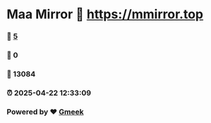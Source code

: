 # Maa Mirror :link: https://mmirror.top 
### :page_facing_up: [5](https://mmirror.top/tag.html) 
### :speech_balloon: 0 
### :hibiscus: 13084 
### :alarm_clock: 2025-04-22 12:33:09 
### Powered by :heart: [Gmeek](https://github.com/Meekdai/Gmeek)
